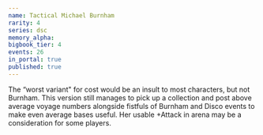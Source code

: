 ```yaml
---
name: Tactical Michael Burnham
rarity: 4
series: dsc
memory_alpha:
bigbook_tier: 4
events: 26
in_portal: true
published: true
---
```


The “worst variant" for cost would be an insult to most characters, but not Burnham. This version still manages to pick up a collection and post above average voyage numbers alongside fistfuls of Burnham and Disco events to make even average bases useful. Her usable +Attack in arena may be a consideration for some players.
